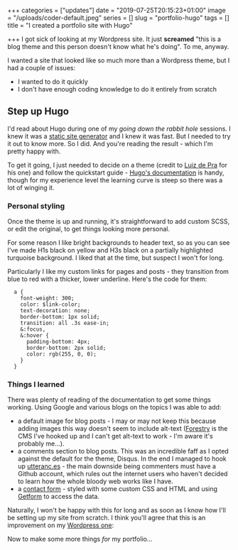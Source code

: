 +++
categories = ["updates"]
date = "2019-07-25T20:15:23+01:00"
image = "/uploads/coder-default.jpeg"
series = []
slug = "portfolio-hugo"
tags = []
title = "I created a portfolio site with Hugo"

+++
I got sick of looking at my Wordpress site. It just **screamed** "this is a blog theme and this person doesn't know what he's doing". To me, anyway.

I wanted a site that looked like so much more than a Wordpress theme, but I had a couple of issues:

* I wanted to do it quickly
* I don't have enough coding knowledge to do it entirely from scratch

## Step up Hugo

I'd read about Hugo during one of my _going down the rabbit hole_ sessions. I knew it was a [static site generator](https://dev.to/ruthreyer/what-are-static-site-generators-356p "What is a static site generator?") and I knew it was fast. But I needed to try it out to know more. So I did. And you're reading the result - which I'm pretty happy with.

To get it going, I just needed to decide on a theme (credit to [Luiz de Pra](https://github.com/luizdepra/hugo-coder/ "coder Hugo theme") for his one) and follow the quickstart guide - [Hugo's documentation](https://gohugo.io/documentation/ "Hugo's documentation") is handy, though for my experience level the learning curve is steep so there was a lot of winging it.

### Personal styling

Once the theme is up and running, it's straightforward to add custom SCSS, or edit the original, to get things looking more personal.

For some reason I like bright backgrounds to header text, so as you can see I've made H1s black on yellow and H3s black on a partially highlighted turquoise background. I liked that at the time, but suspect I won't for long.

Particularly I like my custom links for pages and posts - they transition from blue to red with a thicker, lower underline. Here's the code for them:

      a {
        font-weight: 300;
        color: $link-color;
        text-decoration: none;
        border-bottom: 1px solid;
        transition: all .3s ease-in;
        &:focus,
        &:hover {
          padding-bottom: 4px;
          border-bottom: 2px solid;
          color: rgb(255, 0, 0);
        }
      }

### Things I learned

There was plenty of reading of the documentation to get some things working. Using Google and various blogs on the topics I was able to add:

* a default image for blog posts - I may or may not keep this because adding images this way doesn't seem to include alt-text ([Forestry](https://app.forestry.io/ "Forestry CMS") is the CMS I've hooked up and I can't get alt-text to work - I'm aware it's probably me...).
* a comments section to blog posts. This was an incredible faff as I opted against the default for the theme, Disqus. In the end I managed to hook up [utteranc.es](https://utteranc.es/ "utterances comments") - the main downside being commenters must have a Github account, which rules out the internet users who haven't decided to learn how the whole bloody web works like I have.
* a [contact form](https://canicodenow.github.io/folio/contact/ "contact me") - styled with some custom CSS and HTML and using [Getform](https://getform.io/ "Getform") to access the data.

Naturally, I won't be happy with this for long and as soon as I know how I'll be setting up my site from scratch. I think you'll agree that this is an improvement on my [Wordpress one](https://canicodenow.wordpress.com/ "Wordpress blog"):

Now to make some more things _for_ my portfolio...